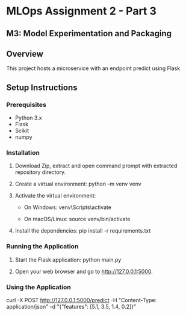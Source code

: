 # MLOps Assignment 2 - Part 3
## M3: Model Experimentation and Packaging



## Overview

This project hosts a microservice with an endpoint predict using Flask

## Setup Instructions

### Prerequisites

- Python 3.x
- Flask
- Scikit
- numpy

### Installation

1. Download Zip, extract and open command prompt with extracted repository directory.
   
2. Create a virtual environment:
    python -m venv venv

3. Activate the virtual environment:

    - On Windows:
        venv\Scripts\activate
      
    - On macOS/Linux:
        source venv/bin/activate

4. Install the dependencies:
    pip install -r requirements.txt

### Running the Application

1. Start the Flask application:
    python main.py

2. Open your web browser and go to http://127.0.0.1:5000.

### Using the Application

curl -X POST http://127.0.0.1:5000/predict -H "Content-Type: application/json" -d "{\"features\": [5.1, 3.5, 1.4, 0.2]}"


